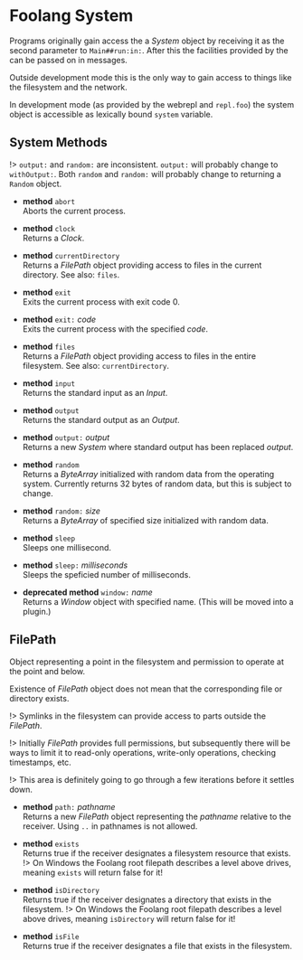 # Foolang System

Programs originally gain access the a _System_ object by receiving it as the
second parameter to `Main##run:in:`. After this the facilities provided by the
can be passed on in messages.

Outside development mode this is the only way to gain access to things like
the filesystem and the network.

In development mode (as provided by the webrepl and `repl.foo`) the system
object is accessible as lexically bound `system` variable.

## System Methods

!> `output:` and `random:` are inconsistent. `output:` will probably
change to `withOutput:`. Both `random` and `random:` will probably change to
returning a `Random` object.

- **method** `abort` \
  Aborts the current process.

- **method** `clock` \
  Returns a _Clock_.

- **method** `currentDirectory` \
  Returns a _FilePath_ object providing access to files in the current
  directory. See also: `files`.

- **method** `exit` \
  Exits the current process with exit code 0.

- **method** `exit:` _code_ \
  Exits the current process with the specified _code_.

- **method** `files` \
  Returns a _FilePath_ object providing access to files in the entire
  filesystem. See also: `currentDirectory`.

- **method** `input` \
  Returns the standard input as an _Input_.

- **method** `output` \
  Returns the standard output as an _Output_.

- **method** `output:` _output_ \
  Returns a new _System_ where standard output has been replaced _output_.

- **method** `random` \
  Returns a _ByteArray_ initialized with random data from the operating system.
  Currently returns 32 bytes of random data, but this is subject to change.

- **method** `random:` _size_ \
  Returns a _ByteArray_ of specified size initialized with random data.

- **method** `sleep` \
  Sleeps one millisecond.

- **method** `sleep:` _milliseconds_ \
  Sleeps the speficied number of milliseconds.

- **deprecated method** `window:` _name_ \
  Returns a _Window_ object with specified name. (This will be moved into
  a plugin.)

## FilePath

Object representing a point in the filesystem and permission to operate
at the point and below.

Existence of _FilePath_ object does not mean that the corresponding file
or directory exists.

!> Symlinks in the filesystem can provide access to parts outside the
_FilePath_.

!> Initially _FilePath_ provides full permissions, but subsequently there
will be ways to limit it to read-only operations, write-only operations,
checking timestamps, etc.

!> This area is definitely going to go through a few iterations before
it settles down.

- **method** `path:` _pathname_ \
  Returns a new _FilePath_ object representing the _pathname_ relative
  to the receiver. Using `..` in pathnames is not allowed.

- **method** `exists` \
  Returns true if the receiver designates a filesystem resource that exists.
  !> On Windows the Foolang root filepath describes a level above drives,
  meaning `exists` will return false for it!

- **method** `isDirectory` \
  Returns true if the receiver designates a directory that exists in the filesystem.
  !> On Windows the Foolang root filepath describes a level above drives,
  meaning `isDirectory` will return false for it!

- **method** `isFile` \
  Returns true if the receiver designates a file that exists in the filesystem.
